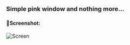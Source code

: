 ### Simple pink window and nothing more...
#### 🦩Screenshot:
![Screen](https://github.com/spacebagel/PINK_window/assets/165411846/98706f49-01c3-4e1e-8c1f-670c8c0dee39)
